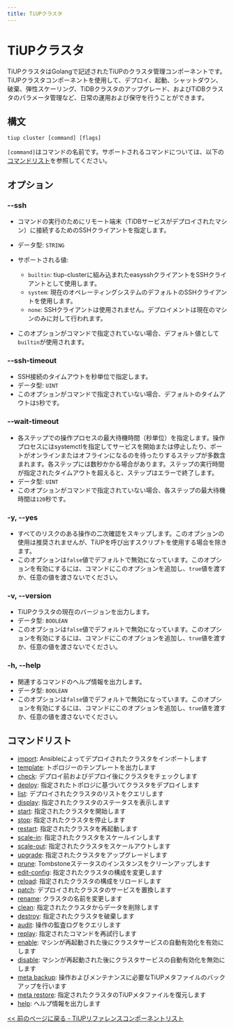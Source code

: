 ```yaml
---
title: TiUPクラスタ
---
```


# TiUPクラスタ

TiUPクラスタはGolangで記述されたTiUPのクラスタ管理コンポーネントです。TiUPクラスタコンポーネントを使用して、デプロイ、起動、シャットダウン、破棄、弾性スケーリング、TiDBクラスタのアップグレード、およびTiDBクラスタのパラメータ管理など、日常の運用および保守を行うことができます。

## 構文

```shell
tiup cluster [command] [flags]
```

`[command]`はコマンドの名前です。サポートされるコマンドについては、以下の[コマンドリスト](#コマンドリスト)を参照してください。

## オプション

### --ssh

- コマンドの実行のためにリモート端末（TiDBサービスがデプロイされたマシン）に接続するためのSSHクライアントを指定します。
- データ型: `STRING`
- サポートされる値:

    - `builtin`: tiup-clusterに組み込まれたeasysshクライアントをSSHクライアントとして使用します。
    - `system`: 現在のオペレーティングシステムのデフォルトのSSHクライアントを使用します。
    - `none`: SSHクライアントは使用されません。デプロイメントは現在のマシンのみに対して行われます。

- このオプションがコマンドで指定されていない場合、デフォルト値として`builtin`が使用されます。

### --ssh-timeout

- SSH接続のタイムアウトを秒単位で指定します。
- データ型: `UINT`
- このオプションがコマンドで指定されていない場合、デフォルトのタイムアウトは`5`秒です。

### --wait-timeout

- 各ステップでの操作プロセスの最大待機時間（秒単位）を指定します。操作プロセスにはsystemctlを指定してサービスを開始または停止したり、ポートがオンラインまたはオフラインになるのを待ったりするステップが多数含まれます。各ステップには数秒かかる場合があります。ステップの実行時間が指定されたタイムアウトを超えると、ステップはエラーで終了します。
- データ型: `UINT`
- このオプションがコマンドで指定されていない場合、各ステップの最大待機時間は`120`秒です。

### -y, --yes

- すべてのリスクのある操作の二次確認をスキップします。このオプションの使用は推奨されませんが、TiUPを呼び出すスクリプトを使用する場合を除きます。
- このオプションは`false`値でデフォルトで無効になっています。このオプションを有効にするには、コマンドにこのオプションを追加し、`true`値を渡すか、任意の値を渡さないでください。

### -v, --version

- TiUPクラスタの現在のバージョンを出力します。
- データ型: `BOOLEAN`
- このオプションは`false`値でデフォルトで無効になっています。このオプションを有効にするには、コマンドにこのオプションを追加し、`true`値を渡すか、任意の値を渡さないでください。

### -h, --help

- 関連するコマンドのヘルプ情報を出力します。
- データ型: `BOOLEAN`
- このオプションは`false`値でデフォルトで無効になっています。このオプションを有効にするには、コマンドにこのオプションを追加し、`true`値を渡すか、任意の値を渡さないでください。

## コマンドリスト

- [import](/tiup/tiup-component-cluster-import.md): Ansibleによってデプロイされたクラスタをインポートします
- [template](/tiup/tiup-component-cluster-template.md): トポロジーのテンプレートを出力します
- [check](/tiup/tiup-component-cluster-check.md): デプロイ前およびデプロイ後にクラスタをチェックします
- [deploy](/tiup/tiup-component-cluster-deploy.md): 指定されたトポロジに基づいてクラスタをデプロイします
- [list](/tiup/tiup-component-cluster-list.md): デプロイされたクラスタのリストをクエリします
- [display](/tiup/tiup-component-cluster-display.md): 指定されたクラスタのステータスを表示します
- [start](/tiup/tiup-component-cluster-start.md): 指定されたクラスタを開始します
- [stop](/tiup/tiup-component-cluster-stop.md): 指定されたクラスタを停止します
- [restart](/tiup/tiup-component-cluster-restart.md): 指定されたクラスタを再起動します
- [scale-in](/tiup/tiup-component-cluster-scale-in.md): 指定されたクラスタをスケールインします
- [scale-out](/tiup/tiup-component-cluster-scale-out.md): 指定されたクラスタをスケールアウトします
- [upgrade](/tiup/tiup-component-cluster-upgrade.md): 指定されたクラスタをアップグレードします
- [prune](/tiup/tiup-component-cluster-prune.md): Tombstoneステータスのインスタンスをクリーンアップします
- [edit-config](/tiup/tiup-component-cluster-edit-config.md): 指定されたクラスタの構成を変更します
- [reload](/tiup/tiup-component-cluster-reload.md): 指定されたクラスタの構成をリロードします
- [patch](/tiup/tiup-component-cluster-patch.md): デプロイされたクラスタのサービスを置換します
- [rename](/tiup/tiup-component-cluster-rename.md): クラスタの名前を変更します
- [clean](/tiup/tiup-component-cluster-clean.md): 指定されたクラスタからデータを削除します
- [destroy](/tiup/tiup-component-cluster-destroy.md): 指定されたクラスタを破棄します
- [audit](/tiup/tiup-component-cluster-audit.md): 操作の監査ログをクエリします
- [replay](/tiup/tiup-component-cluster-replay.md): 指定されたコマンドを再試行します
- [enable](/tiup/tiup-component-cluster-enable.md): マシンが再起動された後にクラスタサービスの自動有効化を有効にします
- [disable](/tiup/tiup-component-cluster-disable.md): マシンが再起動された後にクラスタサービスの自動有効化を無効にします
- [meta backup](/tiup/tiup-component-cluster-meta-backup.md): 操作およびメンテナンスに必要なTiUPメタファイルのバックアップを行います
- [meta restore](/tiup/tiup-component-cluster-meta-restore.md): 指定されたクラスタのTiUPメタファイルを復元します
- [help](/tiup/tiup-component-cluster-help.md): ヘルプ情報を出力します

[<< 前のページに戻る - TiUPリファレンスコンポーネントリスト](/tiup/tiup-reference.md#component-list)